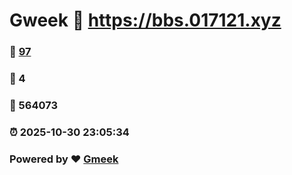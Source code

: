 # Gweek :link: https://bbs.017121.xyz 
### :page_facing_up: [97](https://bbs.017121.xyz/tag.html) 
### :speech_balloon: 4 
### :hibiscus: 564073 
### :alarm_clock: 2025-10-30 23:05:34 
### Powered by :heart: [Gmeek](https://github.com/Meekdai/Gmeek)
